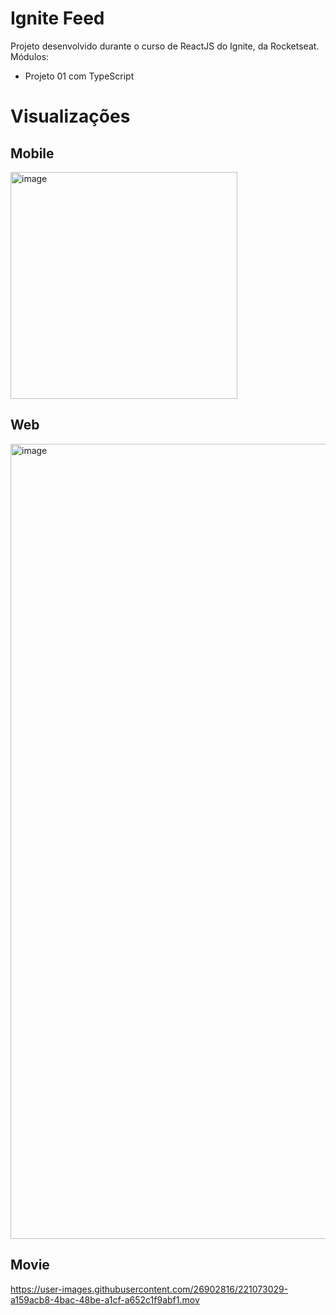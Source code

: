 # Ignite Feed
Projeto desenvolvido durante o curso de ReactJS do Ignite, da Rocketseat.
Módulos:
- Projeto 01 com TypeScript

# Visualizações
## Mobile
<img width="363" alt="image" src="https://user-images.githubusercontent.com/26902816/221065074-acae54ff-4a3e-4ec2-8eeb-dc2e3d6bdd46.png">

## Web
<img width="1272" alt="image" src="https://user-images.githubusercontent.com/26902816/221064916-92073994-0e5d-442c-90c6-bd9e46050e25.png">

## Movie
https://user-images.githubusercontent.com/26902816/221073029-a159acb8-4bac-48be-a1cf-a652c1f9abf1.mov
